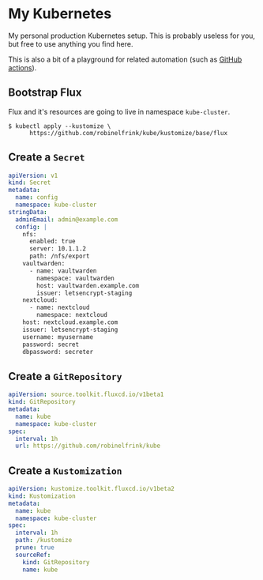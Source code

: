 # My Kubernetes

My personal production Kubernetes setup. This is probably useless for you,
but free to use anything you find here.

This is also a bit of a playground for related automation (such as
[GitHub actions](https://github.com/features/actions)).

## Bootstrap Flux

Flux and it's resources are going to live in namespace `kube-cluster`.

```shell
$ kubectl apply --kustomize \
      https://github.com/robinelfrink/kube/kustomize/base/flux
```

## Create a `Secret`

```yaml
apiVersion: v1
kind: Secret
metadata:
  name: config
  namespace: kube-cluster
stringData:
  adminEmail: admin@example.com
  config: |
    nfs:
      enabled: true
      server: 10.1.1.2
      path: /nfs/export
    vaultwarden:
      - name: vaultwarden
        namespace: vaultwarden
        host: vaultwarden.example.com
        issuer: letsencrypt-staging
    nextcloud:
      - name: nextcloud
        namespace: nextcloud
	host: nextcloud.example.com
	issuer: letsencrypt-staging
	username: myusername
	password: secret
	dbpassword: secreter
```

## Create a `GitRepository`

```yaml
apiVersion: source.toolkit.fluxcd.io/v1beta1
kind: GitRepository
metadata:
  name: kube
  namespace: kube-cluster
spec:
  interval: 1h
  url: https://github.com/robinelfrink/kube
```

## Create a `Kustomization`

```yaml
apiVersion: kustomize.toolkit.fluxcd.io/v1beta2
kind: Kustomization
metadata:
  name: kube
  namespace: kube-cluster
spec:
  interval: 1h
  path: /kustomize
  prune: true
  sourceRef:
    kind: GitRepository
    name: kube
```
